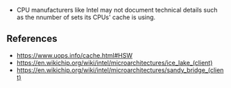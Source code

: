 
* CPU manufacturers like Intel may not document technical details such as the
nnumber of sets its CPUs' cache is using.

## References
* https://www.uops.info/cache.html#HSW
* https://en.wikichip.org/wiki/intel/microarchitectures/ice_lake_(client)
* https://en.wikichip.org/wiki/intel/microarchitectures/sandy_bridge_(client)